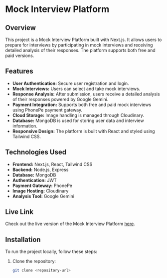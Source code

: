 # Mock Interview Platform

## Overview

This project is a Mock Interview Platform built with Next.js. It allows users to prepare for interviews by participating in mock interviews and receiving detailed analysis of their responses. The platform supports both free and paid versions.

## Features

- **User Authentication:** Secure user registration and login.
- **Mock Interviews:** Users can select and take mock interviews.
- **Response Analysis:** After submission, users receive a detailed analysis of their responses powered by Google Gemini.
- **Payment Integration:** Supports both free and paid mock interviews using PhonePe payment gateway.
- **Cloud Storage:** Image handling is managed through Cloudinary.
- **Database:** MongoDB is used for storing user data and interview information.
- **Responsive Design:** The platform is built with React and styled using Tailwind CSS.

## Technologies Used

- **Frontend:** Next.js, React, Tailwind CSS
- **Backend:** Node.js, Express
- **Database:** MongoDB
- **Authentication:** JWT
- **Payment Gateway:** PhonePe
- **Image Hosting:** Cloudinary
- **Analysis Tool:** Google Gemini

## Live Link

Check out the live version of the Mock Interview Platform [here](https://instant-mock-interview.vercel.app/home).

## Installation

To run the project locally, follow these steps:

1. Clone the repository:
   ```bash
   git clone <repository-url>
   ```
